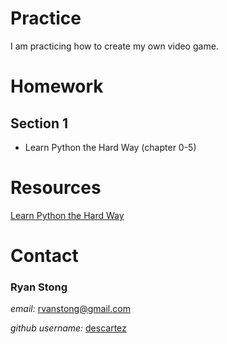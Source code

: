 # Practice

I am practicing how to create my own video game.

# Homework

## Section 1

- Learn Python the Hard Way (chapter 0-5)

# Resources

[Learn Python the Hard Way](https://learnpythonthehardway.org/book/)

# Contact

### Ryan Stong

_email:_ rvanstong@gmail.com

_github username:_ [descartez](https://github.com/descartez)